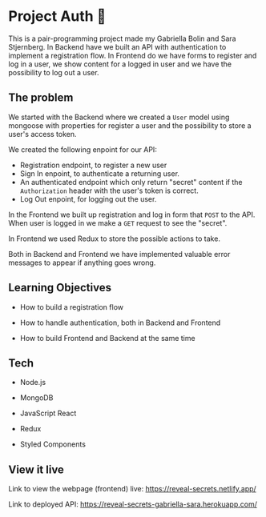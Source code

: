 # Project Auth 🎁

This is a pair-programming project made my Gabriella Bolin and Sara Stjernberg. In Backend have we built an API with authentication to implement a registration flow. In Frontend do we have forms to register and log in a user, we show content for a logged in user and we have the possibility to log out a user. 

## The problem

We started with the Backend where we created a `User` model using mongoose with properties for register a user and the possibility to store a user's access token. 

We created the following enpoint for our API:
- Registration endpoint, to register a new user
- Sign In enpoint, to authenticate a returning user.
- An authenticated endpoint which only return "secret" content if the `Authorization` header with the user's token is correct.
- Log Out enpoint, for logging out the user.

In the Frontend we built up registration and log in form that `POST` to the API. When user is logged in we make a `GET` request to see the "secret". 

In Frontend we used Redux to store the possible actions to take. 

Both in Backend and Frontend we have implemented valuable error messages to appear if anything goes wrong. 

## Learning Objectives

- How to build a registration flow

- How to handle authentication, both in Backend and Frontend

- How to build Frontend and Backend at the same time

## Tech

- Node.js

- MongoDB

- JavaScript React

- Redux

- Styled Components

## View it live

Link to view the webpage (frontend) live: https://reveal-secrets.netlify.app/

Link to deployed API: https://reveal-secrets-gabriella-sara.herokuapp.com/


